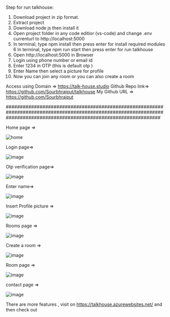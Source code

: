 Step for run talkhouse:


1. Download project in zip format.
2. Extract project
3. Download node js then install it
4. Open project folder in any code editior (vs-code) and change .env  currenturl to http://localhost:5000
5. In terminal, type npm install then press enter for install required modules
6  In terminal, type npm run start then press enter for run talkhouse
6. Open http://localhost:5000 in Browser
7. Login using phone number or email id 
8. Enter 1234 in OTP (this is default otp )
9. Enter Name then select a picture for profile
10. Now you can join any room or you can also create a room 



Access using Domain =>  https://talk-house.studio 
Github Repo link=>  https://github.com/Sourbhrajput/talkhouse
My Github URL =>  https://github.com/Sourbhrajput

#######################################################################################################################################################################

Home page =>


![home](https://user-images.githubusercontent.com/95240291/196810406-8812f8a0-eb7a-4353-947a-3e389cb8969f.png)


Login page=>  


![image](https://user-images.githubusercontent.com/95240291/196810581-c039fe37-7a1e-493b-bbf0-b55e1968e0b6.png)



Otp verification page=>

![image](https://user-images.githubusercontent.com/95240291/196810736-971fb978-3c62-4813-9613-cc7f16101b38.png)



Enter name=>  

![image](https://user-images.githubusercontent.com/95240291/196810889-48df9004-61bc-43b0-b3d3-b2dc594f08ef.png)


Insert Profile picture =>


![image](https://user-images.githubusercontent.com/95240291/196811006-282ef898-0d7d-4975-bb4a-e7af9e6f6e7d.png)



Rooms page =>

![image](https://user-images.githubusercontent.com/95240291/196811347-3ebfd10e-b563-46db-8521-71d36a31cd9e.png)


Create a room =>

![image](https://user-images.githubusercontent.com/95240291/196811472-28ea9320-31a2-49a8-86cc-2ba61d0d62d3.png)


Room page =>


![image](https://user-images.githubusercontent.com/95240291/196811554-3feefe27-0393-4322-869d-d13066fe7449.png)


contact page =>


![image](https://user-images.githubusercontent.com/95240291/196811837-18ae2c6f-ac4d-4185-bd3e-1c29619e9093.png)


There are more features , visit on https://talkhouse.azurewebsites.net/ and then check out 


